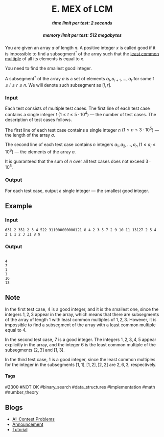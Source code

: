 <h1 style='text-align: center;'> E. MEX of LCM</h1>

<h5 style='text-align: center;'>time limit per test: 2 seconds</h5>
<h5 style='text-align: center;'>memory limit per test: 512 megabytes</h5>

You are given an array $a$ of length $n$. A positive integer $x$ is called good if it is impossible to find a subsegment$^{\dagger}$ of the array such that the [least common multiple](https://en.wikipedia.org/wiki/Least_common_multiple) of all its elements is equal to $x$.

You need to find the smallest good integer.

A subsegment$^{\dagger}$ of the array $a$ is a set of elements $a_l, a_{l + 1}, \ldots, a_r$ for some $1 \le l \le r \le n$. We will denote such subsegment as $[l, r]$.

### Input

Each test consists of multiple test cases. The first line of each test case contains a single integer $t$ ($1 \le t \le 5 \cdot 10^4$) — the number of test cases. The description of test cases follows.

The first line of each test case contains a single integer $n$ ($1 \leq n \leq 3 \cdot 10^5$) — the length of the array $a$.

The second line of each test case contains $n$ integers $a_1, a_2, \ldots , a_n$ ($1 \leq a_i \leq 10^9$) — the elements of the array $a$.

It is guaranteed that the sum of $n$ over all test cases does not exceed $3 \cdot 10^5$.

### Output

For each test case, output a single integer — the smallest good integer.

## Example

### Input


```text
631 2 351 2 3 4 522 311000000000121 8 4 2 3 5 7 2 9 10 11 13127 2 5 4 2 1 1 2 3 11 8 9
```
### Output

```text

4
7
1
1
16
13

```
## Note

In the first test case, $4$ is a good integer, and it is the smallest one, since the integers $1,2,3$ appear in the array, which means that there are subsegments of the array of length $1$ with least common multiples of $1,2,3$. However, it is impossible to find a subsegment of the array with a least common multiple equal to $4$.

In the second test case, $7$ is a good integer. The integers $1,2,3,4,5$ appear explicitly in the array, and the integer $6$ is the least common multiple of the subsegments $[2, 3]$ and $[1, 3]$.

In the third test case, $1$ is a good integer, since the least common multiples for the integer in the subsegments $[1, 1], [1, 2], [2, 2]$ are $2,6,3$, respectively.



#### Tags 

#2300 #NOT OK #binary_search #data_structures #implementation #math #number_theory 

## Blogs
- [All Contest Problems](../Codeforces_Round_879_(Div._2).md)
- [Announcement](../blogs/Announcement.md)
- [Tutorial](../blogs/Tutorial.md)

